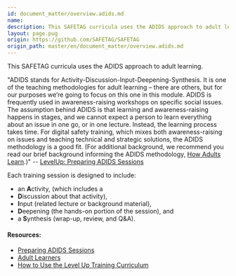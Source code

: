 ```yaml
---
id: document_matter/overview.adids.md
name: 
description: This SAFETAG curricula uses the ADIDS approach to adult learning. ADIDS stands for Activity-Discussion-Input-Deepening-Synthesis. It is one of the teaching methodologies for adult learning – there are others, but for our purposes we’re...
layout: page.pug
origin: https://github.com/SAFETAG/SAFETAG
origin_path: master/en/document_matter/overview.adids.md
---
```

This SAFETAG curricula uses the ADIDS approach to adult learning. 

"ADIDS stands for Activity-Discussion-Input-Deepening-Synthesis. It is one of the teaching methodologies for adult learning – there are others, but for our purposes we’re going to focus on this one in this module. ADIDS is frequently used in awareness-raising workshops on specific social issues. The assumption behind ADIDS is that learning and awareness-raising happens in stages, and we cannot expect a person to learn everything about an issue in one go, or in one lecture. Instead, the learning process takes time. For digital safety training, which mixes both awareness-raising on issues and teaching technical and strategic solutions, the ADIDS methodology is a good fit. (For additional background, we recommend you read our brief background informing the ADIDS methodology, [How Adults Learn](https://www.level-up.cc/before-an-event/levelups-approach-to-adult-learning).)" -- [LevelUp: Preparing ADIDS Sessions](https://www.level-up.cc/before-an-event/preparing-sessions-using-adids/)

Each training session is designed to include:

  * an **A**ctivity, (which includes a 
  * **D**iscussion about that activity),
  * **I**nput (related lecture or background material),
  * **D**eepening (the hands-on portion of the session), and
  * a **S**ynthesis (wrap-up, review, and Q&A).

#### Resources:

* [Preparing ADIDS Sessions](https://www.level-up.cc/before-an-event/preparing-sessions-using-adids/)
* [Adult Learners](https://www.level-up.cc/before-an-event/levelups-approach-to-adult-learning)
* [How to Use the Level Up Training Curriculum](https://www.level-up.cc/leading-trainings/curriculum-guide)



